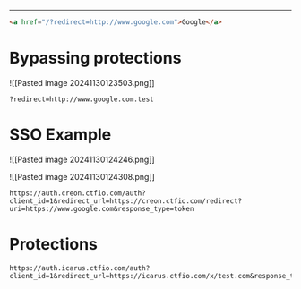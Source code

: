____

```html
<a href="/?redirect=http://www.google.com">Google</a>
```

# Bypassing protections

![[Pasted image 20241130123503.png]]

```
?redirect=http://www.google.com.test
```

# SSO Example

![[Pasted image 20241130124246.png]]

![[Pasted image 20241130124308.png]]

```
https://auth.creon.ctfio.com/auth?client_id=1&redirect_url=https://creon.ctfio.com/redirect?uri=https://www.google.com&response_type=token
```

# Protections

```
https://auth.icarus.ctfio.com/auth?client_id=1&redirect_url=https://icarus.ctfio.com/x/test.com&response_type=token
```